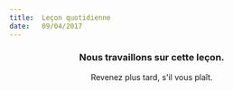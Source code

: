 ```yaml
---
title:  Leçon quotidienne
date:   09/04/2017
---
```


### <center>Nous travaillons sur cette leçon.</center>
<center>Revenez plus tard, s'il vous plaît.</center>